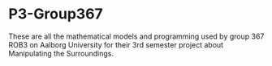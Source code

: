 # P3-Group367

These are all the mathematical models and programming used by group 367 ROB3 on Aalborg University for their 3rd semester project about Manipulating the Surroundings.
